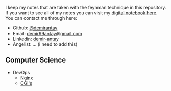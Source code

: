 I keep my notes that are taken with the feynman technique in this repository. If you want to see all of my notes you can visit my [digital notebook here](https://github.com/demirantay/notebook). You can contact me through here:

- Github: [@demirantay](https://github.com/demirantay)
- Email: demir99antay@gmail.com
- Linkedin: [demir-antay](https://tr.linkedin.com/in/demir-antay-97a140165)
- Angelist: ... (i need to add this)

## Computer Science

- DevOps
  - [Nginx](devops/nginx/README.md)
  - [CGI's](devops/cgi/README.md)
